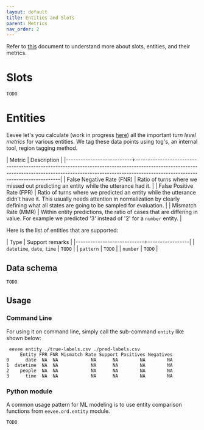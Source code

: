 ```yaml
---
layout: default
title: Entities and Slots
parent: Metrics
nav_order: 2
---
```

Refer to [this](https://github.com/skit-ai/onboarding/blob/master/ml/slot-reporting/slot-evaluation-and-reporting.ipynb) document to understand more about slots, entities, and their metrics.

# Slots
`TODO`

# Entities

Eevee let's you calculate (work in progress
[here](https://github.com/skit-ai/eevee/pull/7)) all the important _turn level
metrics_ for various entities. We tag these data points using tog's, an internal
tool, region tagging method.

| Metric                    | Description                                                                                                                                                                                               |
|---------------------------+-----------------------------------------------------------------------------------------------------------------------------------------------------------------------------------------------------------|
| False Negative Rate (FNR) | Ratio of turns where we missed out predicting an entity while the utterance had it.                                                                                                                       |
| False Positive Rate (FPR) | Ratio of turns where we predicted an entity while the utterance didn't have it. This usually needs attention in normalization by clearly defining what all states are going to be sampled for evaluation. |
| Mismatch Rate (MMR)       | Within entity predictions, the ratio of cases that are differing in value. For example we predicted '3' instead of '2' for a `number` entity.                                                     |

Here is the list of entities that are supported:

| Type                       | Support remarks |
|----------------------------+-----------------|
| `datetime`, `date`, `time` | `TODO`          |
| `pattern`                  | `TODO`          |
| `number`                   | `TODO`          |

## Data schema
`TODO`

## Usage

### Command Line
For using it on command line, simply call the sub-command `entity` like shown
below:

```shell
 eevee entity ./true-labels.csv ./pred-labels.csv
     Entity FPR FNR Mismatch Rate Support Positives Negatives
0      date  NA  NA            NA      NA        NA        NA
1  datetime  NA  NA            NA      NA        NA        NA
2    people  NA  NA            NA      NA        NA        NA
3      time  NA  NA            NA      NA        NA        NA
```

### Python module
A common usage pattern for ML modeling is to use entity comparison functions
from `eevee.ord.entity` module.

`TODO`

